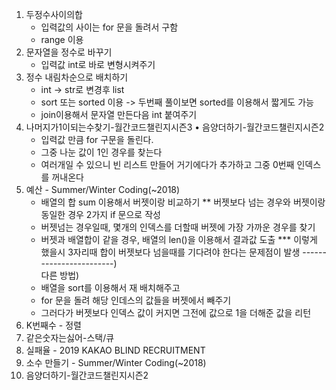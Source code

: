 1. 두정수사이의합 </br>
    * 입력값의 사이는 for 문을 돌려서 구함
    * range 이용
2. 문자열을 정수로 바꾸기</br>
    * 입력값 int로 바로 변형시켜주기
3. 정수 내림차순으로 배치하기</br>
    * int -> str로 변경후 list
    * sort 또는 sorted 이용
        -> 두번째 풀이보면 sorted를 이용해서 짧게도 가능
    * join이용해서 문자열 만든다음 int 붙여주기
4. 나머지가1이되는수찾기-월간코드챌린지시즌3 • 음양더하기-월간코드챌린지시즌2</br>
    * 입력값 만큼 for 구문을 돌린다.
    * 그중 나눈 값이 1인 경우를 찾는다
    * 여러개일 수 있으니 빈 리스트 만들어 거기에다가 추가하고 그중 0번째 인덱스를 꺼내온다
5. 예산 - Summer/Winter Coding(~2018)</br>
    * 배열의 합 sum 이용해서 버젯이랑 비교하기
    ** 버젯보다 넘는 경우와 버젯이랑 동일한 경우 2가지 if 문으로 작성
    * 버젯넘는 경우일때, 몇개의 인덱스를 더할때 버젯에 가장 가까운 경우를 찾기
    * 버젯과 배열합이 같을 경우, 배열의 len()을 이용해서 결과값 도출
    *** 이렇게 했을시 3자리때 합이 버젯보다 넘을때를 기다려야 한다는 문제점이 발생
    ------------------------)</br>
    다른 방법)</br>
    * 배열을 sort를 이용해서 재 배치해주고
    * for 문을 돌려 해당 인데스의 값들을 버젯에서 빼주기
    * 그러다가 버젯보다 인덱스 값이 커지면 그전에 값으로 1을 더해준 값을 리턴
6. K번째수 - 정렬
7. 같은숫자는싫어-스택/큐
8. 실패율 - 2019 KAKAO BLIND RECRUITMENT
9. 소수 만들기 - Summer/Winter Coding(~2018)
10. 음양더하기-월간코드챌린지시즌2
